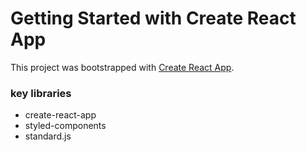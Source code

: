 # Getting Started with Create React App

This project was bootstrapped with [Create React App](https://github.com/facebook/create-react-app).

### key libraries
- create-react-app
- styled-components
- standard.js
